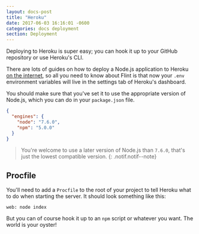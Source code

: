 ```yaml
---
layout: docs-post
title: "Heroku"
date: 2017-06-03 16:16:01 -0600
categories: docs deployment
section: Deployment
---
```

Deploying to Heroku is super easy; you can hook it up to your GitHub repository or use Heroku's CLI.

There are lots of guides on how to deploy a Node.js application to Heroku [on the internet](https://devcenter.heroku.com/articles/deploying-nodejs), so all you need to know about Flint is that now your `.env` environment variables will live in the settings tab of Heroku's dashboard.

You should make sure that you've set it to use the appropriate version of Node.js, which you can do in your `package.json` file.

```json
{
  "engines": {
    "node": "7.6.0",
    "npm": "5.0.0"
  }
}
```

> You're welcome to use a later version of Node.js than `7.6.0`, that's just the lowest compatible version.
{: .notif.notif--note}

## Procfile

You'll need to add a `Procfile` to the root of your project to tell Heroku what to do when starting the server. It should look something like this:

```
web: node index
```

But you can of course hook it up to an `npm` script or whatever you want. The world is your oyster! 